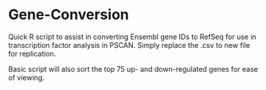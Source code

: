 # Gene-Conversion
Quick R script to assist in converting Ensembl gene IDs to RefSeq for use in transcription factor analysis in PSCAN. Simply replace the .csv to new file for replication.

Basic script will also sort the top 75 up- and down-regulated genes for ease of viewing.
